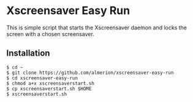 # Xscreensaver Easy Run

This is simple script that starts the Xscreensaver daemon and locks the screen with a chosen screensaver.

## Installation

```
$ cd ~
$ git clone https://github.com/almerion/xscreensaver-easy-run
$ cd xscreensaver-easy-run
$ chmod a+x xscreensaverstart.sh
$ cp xscreensaverstart.sh $HOME
$ xscreensaverstart.sh
```

